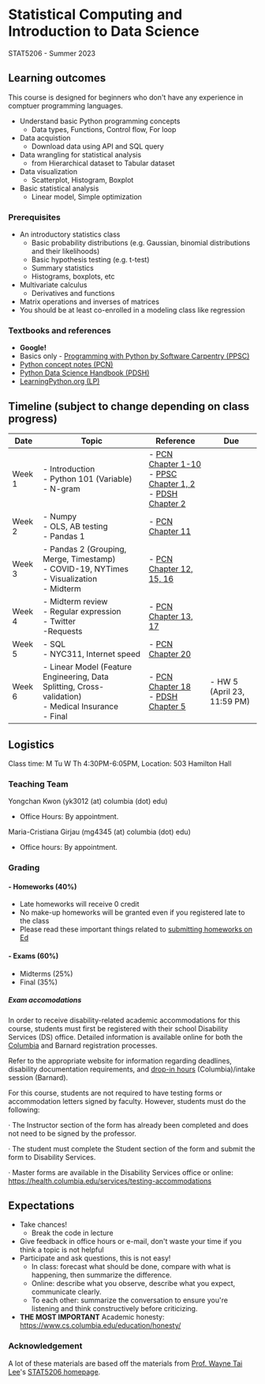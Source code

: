 # Statistical Computing and Introduction to Data Science 

STAT5206 - Summer 2023

## Learning outcomes
This course is designed for beginners who don't have any experience in comptuer programming languages.
- Understand basic Python programming concepts
  - Data types, Functions, Control flow, For loop
- Data acquistion
  - Download data using API and SQL query
- Data wrangling for statistical analysis
  - from Hierarchical dataset to Tabular dataset
- Data visualization
  - Scatterplot, Histogram, Boxplot 
- Basic statistical analysis
  - Linear model, Simple optimization

### Prerequisites
- An introductory statistics class
  - Basic probability distributions (e.g. Gaussian, binomial distributions and their likelihoods)
  - Basic hypothesis testing (e.g. t-test)
  - Summary statistics
  - Histograms, boxplots, etc
- Multivariate calculus
  - Derivatives and functions
- Matrix operations and inverses of matrices
- You should be at least co-enrolled in a modeling class like regression

### Textbooks and references
- **Google!**
- Basics only - [Programming with Python by Software Carpentry (PPSC)](https://swcarpentry.github.io/python-novice-inflammation/)
- [Python concept notes (PCN)](https://leewtai.github.io/courses/stat_computing/lectures/learning_python_intro.html)
- [Python Data Science Handbook (PDSH)](https://jakevdp.github.io/PythonDataScienceHandbook/)
- [LearningPython.org (LP)](https://www.learnpython.org/)

## Timeline (subject to change depending on class progress)

|Date|Topic|Reference|Due|
|---|---|---|---|
|Week 1|- Introduction <br>- Python 101 (Variable) <br>- N-gram |- [PCN Chapter 1-10](https://leewtai.github.io/courses/stat_computing/lectures/learning_python_intro.html) <br>- [PPSC Chapter 1, 2](https://swcarpentry.github.io/python-novice-inflammation/) <br>- [PDSH Chapter 2](https://jakevdp.github.io/PythonDataScienceHandbook/)||
|Week 2|- Numpy <br>- OLS, AB testing <br>- Pandas 1|- [PCN Chapter 11](https://leewtai.github.io/courses/stat_computing/lectures/learning_python_intro.html)| |
|Week 3|- Pandas 2 (Grouping, Merge, Timestamp) <br>- COVID-19, NYTimes <br>- Visualization <br>- Midterm|- [PCN Chapter 12, 15, 16](https://leewtai.github.io/courses/stat_computing/lectures/learning_python_intro.html) ||
|Week 4|- Midterm review <br>- Regular expression <br>- Twitter <br>-Requests|- [PCN Chapter 13, 17](https://leewtai.github.io/courses/stat_computing/lectures/learning_python_intro.html)||
|Week 5|- SQL <br>- NYC311, Internet speed|- [PCN Chapter 20](https://leewtai.github.io/courses/stat_computing/lectures/learning_python_intro.html)||
|Week 6|- Linear Model (Feature Engineering, Data Splitting, Cross-validation) <br>- Medical Insurance <br>- Final|- [PCN Chapter 18](https://leewtai.github.io/courses/stat_computing/lectures/learning_python_intro.html) <br>- [PDSH Chapter 5](https://jakevdp.github.io/PythonDataScienceHandbook/)|- HW 5 (April 23, 11:59 PM)|

## Logistics
Class time: M Tu W Th 4:30PM-6:05PM, Location: 503 Hamilton Hall

### Teaching Team
Yongchan Kwon (yk3012 (at) columbia (dot) edu)
  - Office Hours: By appointment. 

Maria-Cristiana Girjau (mg4345 (at) columbia (dot) edu)
  - Office hours: By appointment.

### Grading

#### - Homeworks (40%)
- Late homeworks will receive 0 credit
- No make-up homeworks will be granted even if you registered late to the class
- Please read these important things related to [submitting homeworks on Ed](https://leewtai.github.io/courses/stat_computing/ed_hw_faq.html)

#### - Exams (60%)
- Midterms (25%)
- Final (35%)

##### Exam accomodations
In order to receive disability-related academic accommodations for this course, students must first be registered with their school Disability Services (DS) office. Detailed information is available online for both the [Columbia](https://health.columbia.edu/content/disability-services) and Barnard registration processes.

Refer to the appropriate website for information regarding deadlines, disability documentation requirements, and [drop-in hours](https://health.columbia.edu/getting-care/drop-offices/disability-services-drop-hours) (Columbia)/intake session (Barnard).


For this course, students are not required to have testing forms or accommodation letters signed by faculty. However, students must do the following:

·         The Instructor section of the form has already been completed and does not need to be signed by the professor.

·         The student must complete the Student section of the form and submit the form to Disability Services.

·         Master forms are available in the Disability Services office or online: https://health.columbia.edu/services/testing-accommodations


## Expectations
- Take chances!
  - Break the code in lecture
- Give feedback in office hours or e-mail, don't waste your time if you think a topic is not helpful
- Participate and ask questions, this is not easy!
  - In class: forecast what should be done, compare with what is happening, then summarize the difference.
  - Online: describe what you observe, describe what you expect, communicate clearly.
  - To each other: summarize the conversation to ensure you're listening and think constructively before criticizing.
- **THE MOST IMPORTANT** Academic honesty: https://www.cs.columbia.edu/education/honesty/

### Acknowledgement
A lot of these materials are based off the materials from [Prof. Wayne Tai Lee](https://leewtai.github.io/)'s [STAT5206 homepage](https://leewtai.github.io/courses/stat_computing/syllabus_5206.html).





